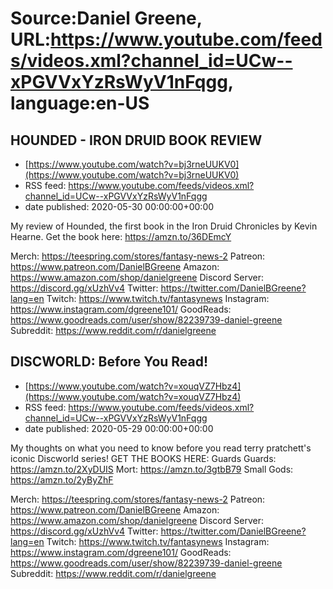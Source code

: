 # Source:Daniel Greene, URL:https://www.youtube.com/feeds/videos.xml?channel_id=UCw--xPGVVxYzRsWyV1nFqgg, language:en-US

## HOUNDED - IRON DRUID BOOK REVIEW
 - [https://www.youtube.com/watch?v=bj3rneUUKV0](https://www.youtube.com/watch?v=bj3rneUUKV0)
 - RSS feed: https://www.youtube.com/feeds/videos.xml?channel_id=UCw--xPGVVxYzRsWyV1nFqgg
 - date published: 2020-05-30 00:00:00+00:00

My review of Hounded, the first book in the Iron Druid Chronicles by Kevin Hearne. 
Get the book here: https://amzn.to/36DEmcY

Merch: https://teespring.com/stores/fantasy-news-2
Patreon: https://www.patreon.com/DanielBGreene
Amazon: https://www.amazon.com/shop/danielgreene
Discord Server: https://discord.gg/xUzhVv4
Twitter: https://twitter.com/DanielBGreene?lang=en
Twitch: https://www.twitch.tv/fantasynews
Instagram: https://www.instagram.com/dgreene101/
GoodReads: https://www.goodreads.com/user/show/82239739-daniel-greene
Subreddit: https://www.reddit.com/r/danielgreene

## DISCWORLD: Before You Read!
 - [https://www.youtube.com/watch?v=xouqVZ7Hbz4](https://www.youtube.com/watch?v=xouqVZ7Hbz4)
 - RSS feed: https://www.youtube.com/feeds/videos.xml?channel_id=UCw--xPGVVxYzRsWyV1nFqgg
 - date published: 2020-05-29 00:00:00+00:00

My thoughts on what you need to know before you read terry pratchett's iconic Discworld series! 
GET THE BOOKS HERE: 
Guards Guards: https://amzn.to/2XyDUIS
Mort: https://amzn.to/3gtbB79
Small Gods: https://amzn.to/2yByZhF

Merch: https://teespring.com/stores/fantasy-news-2
Patreon: https://www.patreon.com/DanielBGreene
Amazon: https://www.amazon.com/shop/danielgreene
Discord Server: https://discord.gg/xUzhVv4
Twitter: https://twitter.com/DanielBGreene?lang=en
Twitch: https://www.twitch.tv/fantasynews
Instagram: https://www.instagram.com/dgreene101/
GoodReads: https://www.goodreads.com/user/show/82239739-daniel-greene
Subreddit: https://www.reddit.com/r/danielgreene


